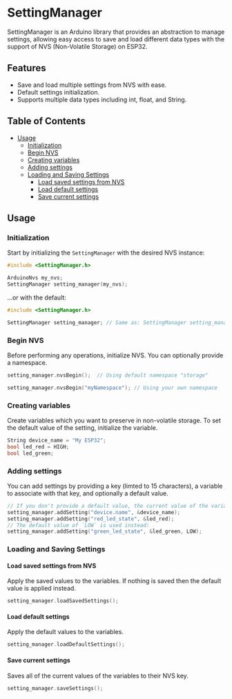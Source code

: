 # SettingManager

SettingManager is an Arduino library that provides an abstraction to manage settings, allowing easy access to save and load different data types with the support of NVS (Non-Volatile Storage) on ESP32.

## Features

- Save and load multiple settings from NVS with ease.
- Default settings initialization.
- Supports multiple data types including int, float, and String.

## Table of Contents

- [Usage](#usage)
  - [Initialization](#initialization)
  - [Begin NVS](#begin-nvs)
  - [Creating variables](#creating-variables)
  - [Adding settings](#adding-settings)
  - [Loading and Saving Settings](#loading-and-saving-settings)
    - [Load saved settings from NVS](#load-saved-settings-from-nvs)
    - [Load default settings](#load-default-settings)
    - [Save current settings](#save-current-settings)

## Usage

### Initialization

Start by initializing the `SettingManager` with the desired NVS instance:

``` C++
#include <SettingManager.h>

ArduinoNvs my_nvs;
SettingManager setting_manager(my_nvs);
```

...or with the default:

``` C++
#include <SettingManager.h>

SettingManager setting_manager; // Same as: SettingManager setting_manager(NVS);
```

### Begin NVS

Before performing any operations, initialize NVS. You can optionally provide a namespace.

``` C++
setting_manager.nvsBegin();  // Using default namespace "storage"
```

``` C++
setting_manager.nvsBegin("myNamespace"); // Using your own namespace
```

### Creating variables

Create variables which you want to preserve in non-volatile storage. To set the default value of the setting, initialize the variable.

``` C++
String device_name = "My ESP32";
bool led_red = HIGH;
bool led_green;
```

### Adding settings

You can add settings by providing a key (limted to 15 characters), a variable to associate with that key, and optionally a default value.

``` C++
// If you don't provide a default value, the current value of the variable is taken as the default:
setting_manager.addSetting("device.name", &device_name);
setting_manager.addSetting("red_led_state", &led_red);
// The default value of `LOW` is used instead:
setting_manager.addSetting("green_led_state", &led_green, LOW);
```

### Loading and Saving Settings

#### Load saved settings from NVS

Apply the saved values to the variables. If nothing is saved then the default value is applied instead.

``` C++
setting_manager.loadSavedSettings();
```

#### Load default settings

Apply the default values to the variables.

``` C++
setting_manager.loadDefaultSettings();
```

#### Save current settings

Saves all of the current values of the variables to their NVS key.

``` C++
setting_manager.saveSettings();
```